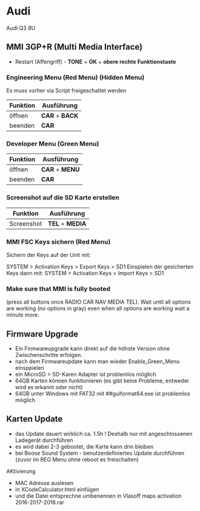 # Audi

Audi Q3 8U

## MMI 3GP+R (Multi Media Interface)
- Restart (Affengriff) - **TONE** + **OK** + **obere rechte Funktionstaste**

### Engineering Menu (Red Menu) (Hidden Menu)
Es muss vorher via Script freigeschaltet werden

Funktion | Ausführung
-- | --
öffnen | **CAR** + **BACK**
beenden | **CAR**

### Developer Menu (Green Menu)

Funktion | Ausführung
-- | --
öffnen | **CAR** + **MENU**
beenden | **CAR**

### Screenshot auf die SD Karte erstellen

Funktion | Ausführung
-- | --
Screenshot | **TEL** + **MEDIA**

### MMI FSC Keys sichern (Red Menu)
Sichern der Keys auf der Unit mit:

SYSTEM > Activation Keys > Export Keys > SD1
Einspielen der gesicherten Keys dann mit: SYSTEM > Activation Keys > Import Keys > SD1

### Make sure that MMI is fully booted
(press all buttons once RADIO CAR NAV MEDIA TEL). 
Wait until all options are working (no options in gray) even when all options are working
wait a minute more.

## Firmware Upgrade
- Ein Firmwareupgrade kann direkt auf die höhste Version ohne Zwischenschritte erfolgen.
- nach dem Firmwareupdate kann man wieder Enable_Green_Menu einsppielen
- ein MicroSD > SD-Karen Adapter ist problemlos möglich
- 64GB Karten können funktionieren (es gibt keine Probleme, entweder wird es erkannt oder nicht)
- 64GB unter Windows mit FAT32 mit ##guiformat64.exe ist problemlos möglich

## Karten Update
- das Update dauert wirklich ca. 1.5h ! Deshalb nur mit angeschlossenen Ladegerät durchführen
- es wird dabei 2-3 gebootet, die Karte kann drin bleiben
- bei Boose Sound System - benutzerdefiniertes Update durchführen (zuvor im REG Menu ohne reboot es freischalten)

AKtivierung
- MAC Adresse auslesen
- in XCodeCalculator.html einfügen 
- und die Datei entsprechne umbenennen in Vlasoff maps activation 2016-2017-2018.rar

